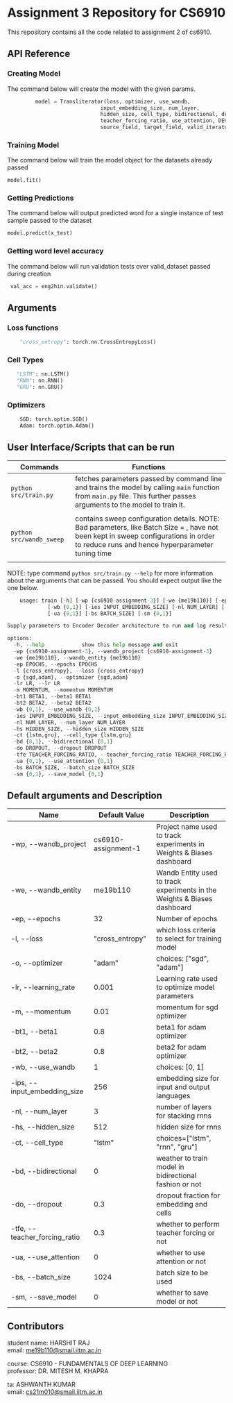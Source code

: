 # Assignment 3 Repository for CS6910

This repository contains all the code related to assignment 2 of cs6910.<br>

## API Reference

### Creating Model
The command below will create the model with the given params.
```python
         model = Transliterator(loss, optimizer, use_wandb,
                              input_embedding_size, num_layer,
                              hidden_size, cell_type, bidirectional, dropout,
                              teacher_forcing_ratio, use_attention, DEVICE, batch_size, train_iterator,
                              source_field, target_field, valid_iterator, valid_dataset, epochs).to(DEVICE)
```


### Training Model
The command below will train the model object for the datasets already passed
```python
model.fit()
```

### Getting Predictions
The command below will output predicted word for a single instance of test sample passed to the dataset
```python
model.predict(x_test)
```

### Getting word level accuracy
The command below will run validation tests over valid_dataset passed during creation
```python
 val_acc = eng2hin.validate()
```

## Arguments
### Loss functions
```python
    "cross_entropy": torch.nn.CrossEntropyLoss()
```

### Cell Types
```python
   "LSTM": nn.LSTM()
   "RNN": nn.RNN()
   "GRU": nn.GRU()
```

### Optimizers
```python
    SGD: torch.optim.SGD()
    Adam: torch.optim.Adam()
```

## User Interface/Scripts that can be run
| Commands | Functions |
| --- | --- |
|```python src/train.py``` | fetches parameters passed by command line and trains the model by calling ```main``` function from ```main.py``` file. This further passes arguments to the model to train it. |
| | |
| ```python src/wandb_sweep``` | contains sweep configuration details.  NOTE: Bad parameters, like Batch Size = <some small value>, have not been kept in sweep configurations in order to reduce runs and hence hyperparameter tuning time |
| | |

NOTE: type command ```python src/train.py --help``` for more information about the arguments that can be passed. You should expect output like the one below.
```python
    usage: train [-h] [-wp {cs6910-assignment-3}] [-we {me19b110}] [-ep EPOCHS] [-l {cross_entropy}] [-o {sgd,adam}] [-lr LR] [-m MOMENTUM] [-bt1 BETA1] [-bt2 BETA2]
             [-wb {0,1}] [-ies INPUT_EMBEDDING_SIZE] [-nl NUM_LAYER] [-hs HIDDEN_SIZE] [-ct {lstm,gru}] [-bd {0,1}] [-do DROPOUT] [-tfe TEACHER_FORCING_RATIO]
             [-ua {0,1}] [-bs BATCH_SIZE] [-sm {0,1}]

Supply parameters to Encoder Decoder architecture to run and log results in wandb.ai

options:
  -h, --help            show this help message and exit
  -wp {cs6910-assignment-3}, --wandb_project {cs6910-assignment-3}
  -we {me19b110}, --wandb_entity {me19b110}
  -ep EPOCHS, --epochs EPOCHS
  -l {cross_entropy}, --loss {cross_entropy}
  -o {sgd,adam}, --optimizer {sgd,adam}
  -lr LR, --lr LR
  -m MOMENTUM, --momentum MOMENTUM
  -bt1 BETA1, --beta1 BETA1
  -bt2 BETA2, --beta2 BETA2
  -wb {0,1}, --use_wandb {0,1}
  -ies INPUT_EMBEDDING_SIZE, --input_embedding_size INPUT_EMBEDDING_SIZE
  -nl NUM_LAYER, --num_layer NUM_LAYER
  -hs HIDDEN_SIZE, --hidden_size HIDDEN_SIZE
  -ct {lstm,gru}, --cell_type {lstm,gru}
  -bd {0,1}, --bidirectional {0,1}
  -do DROPOUT, --dropout DROPOUT
  -tfe TEACHER_FORCING_RATIO, --teacher_forcing_ratio TEACHER_FORCING_RATIO
  -ua {0,1}, --use_attention {0,1}
  -bs BATCH_SIZE, --batch_size BATCH_SIZE
  -sm {0,1}, --save_model {0,1}
```
    
## Default arguments and Description

| Name | Default Value | Description |
| --- | --- | --- |
| -wp, --wandb_project |	cs6910-assignment-1 |	Project name used to track experiments in Weights & Biases dashboard |
| -we, --wandb_entity	| me19b110 |	Wandb Entity used to track experiments in the Weights & Biases dashboard |
| -ep, --epochs |	32 | Number of epochs |
| -l, --loss |	"cross_entropy" | which loss criteria to select for training model |
| -o, --optimizer |	"adam" |	choices: ["sgd", "adam"] |
| -lr, --learning_rate |	0.001 |	Learning rate used to optimize model parameters |
| -m, --momentum | 0.01	| momentum for sgd optimizer |
| -bt1, --beta1 | 0.8	| beta1 for adam optimizer |
| -bt2, --beta2 | 0.8	| beta2 for adam optimizer |
| -wb, --use_wandb | 1 | choices: [0, 1]  |
| -ips, --input_embedding_size | 256 | embedding size for input and output languages  |
| -nl, --num_layer | 3 | number of layers for stacking rnns |
| -hs, --hidden_size | 512 | hidden size for rnns |
| -ct, --cell_type | "lstm" | choices=["lstm", "rnn", "gru"] |
| -bd, --bidirectional | 0 | weather to train model in bidirectional fashion or not |
| -do, --dropout | 0.3 | dropout fraction for embedding and cells |
| -tfe, --teacher_forcing_ratio | 0.3 | whether to perform teacher forcing or not |
| -ua, --use_attention | 0 | whether to use attention or not |
| -bs, --batch_size | 1024 | batch size to be used |
| -sm, --save_model | 0 | whether to save model or not |

## Contributors

student name: HARSHIT RAJ  
email: me19b110@smail.iitm.ac.in  
 
course: CS6910 - FUNDAMENTALS OF DEEP LEARNING  
professor: DR. MITESH M. KHAPRA  
 
ta: ASHWANTH KUMAR  
email: cs21m010@smail.iitm.ac.in   

